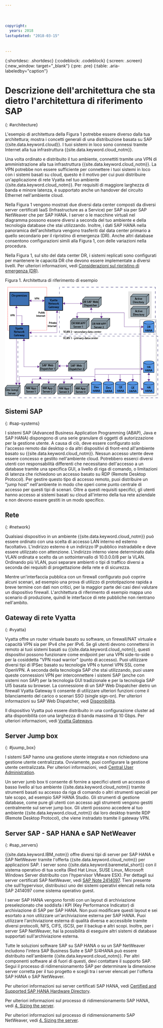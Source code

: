 ```yaml
---



copyright:
  years: 2018
lastupdated: "2018-03-15"


---
```


{:shortdesc: .shortdesc}
{:codeblock: .codeblock}
{:screen: .screen}
{:new_window: target="_blank"}
{:pre: .pre}
{:table: .aria-labeledby="caption"}

# Descrizione dell'architettura che sta dietro l'architettura di riferimento SAP
{: #architecture}

L'esempio di architettura della Figura 1 potrebbe essere diverso dalla tua architettura; mostra i concetti generali di una distribuzione basata su SAP {{site.data.keyword.cloud}}. I tuoi sistemi in loco sono connessi tramite Internet alla tua infrastruttura {{site.data.keyword.cloud_notm}}.

Una volta ordinato e distribuito il tuo ambiente, connettiti tramite una VPN di amministrazione alla tua infrastruttura {{site.data.keyword.cloud_notm}}. La VPN potrebbe non essere sufficiente per connettere i tuoi sistemi in loco con i sistemi basati su cloud, questo è il motivo per cui puoi distribuire un'applicazione di rete Vyatta nel tuo ambiente {{site.data.keyword.cloud_notm}}. Per requisiti di maggiore larghezza di banda e minore latenza, è supportato anche un handover del circuito Ethernet nell'ambiente cloud. 

Nella Figura 1 vengono mostrati due diversi data center composti da diversi server certificati IaaS (Infrastructure as a Service) per SAP sia per SAP NetWeaver che per SAP HANA. I server o le macchine virtuali nel diagramma possono essere diversi a seconda del tuo ambiente e della tecnologia database che stai utilizzando. Inoltre, i dati SAP HANA nella panoramica dell'architettura vengono trasferiti dal data center primario a quello secondario per il ripristino di emergenza (DR). Anche altri database consentono configurazioni simili alla Figura 1, con delle variazioni nella procedura. 

Nella Figura 1, sul sito del data center DR, i sistemi replicati sono configurati per mantenere le capacità DR che devono essere implementate a diversi livelli. Per ulteriori informazioni, vedi [Considerazioni sul ripristino di emergenza (DR)](/docs/infrastructure/sap-reference-architecture/sap-ra-recommendations.html#dr). 

Figura 1. Architettura di riferimento di esempio

![Figura 1. Architettura di riferimento di esempio](/images/ref_architecture.png "Architettura di riferimento di esempio")

## Sistemi SAP
{: #sap-systems}

I sistemi SAP (Advanced Business Application Programming (ABAP), Java e SAP HANA) dispongono di una serie granulare di oggetti di autorizzazione per la gestione utente. A causa di ciò, deve essere configurato solo l'accesso remoto dai desktop o da altri dispositivi di front-end all'ambiente basato su {{site.data.keyword.cloud_notm}}. Nessun accesso utente deve essere concesso e gestito nell'ambiente cloud. Potrebbero esserci diversi utenti con responsabilità differenti che necessitano dell'accesso a un database tramite una specifica GUI, a livello di riga di comando, o limitazioni di latenza che richiedono un accesso basato su RDP (Remote Desktop Protocol). Per gestire questo tipo di accesso remoto, puoi distribuire un "jump host" nell'ambiente in modo che operi come punto centrale di accesso per questi tipi di scenari. Oltre a questi requisiti specifici, gli utenti hanno accesso ai sistemi basati su cloud all'interno della tua rete aziendale e non devono essere gestiti in un modo specifico. 

## Rete
{: #network}

Qualsiasi dispositivo in un ambiente {{site.data.keyword.cloud_notm}} può essere ordinato con una scelta di accesso LAN interno ed esterno facoltativo. L'indirizzo esterno è un indirizzo IP pubblico instradabile e deve essere utilizzato con attenzione. L'indirizzo interno viene determinato dalla VLAN ordinata e scelto da un sottointervallo di 10.0.0.0/8 per la VLAN. Ordinando più VLAN, puoi separare ambienti o tipi di traffico diversi a seconda dei requisiti di progettazione della rete e di sicurezza. 

Mentre un'interfaccia pubblica con un firewall configurato può coprire alcuni scenari, ad esempio una prova di utilizzo di prototipazione rapida a breve termine con dati non critici, per la maggior parte dei casi devi valutare un dispositivo firewall. L'architettura di riferimento di esempio mappa uno scenario di produzione, quindi le interfacce di rete pubbliche non rientrano nell'ambito. 

## Gateway di rete Vyatta
{: #vyatta}

Vyatta offre un router virtuale basato su software, un firewall/NAT virtuale e capacità VPN sia per IPv4 che per IPv6. Se gli utenti devono connettersi in remoto ai tuoi sistemi basati su {{site.data.keyword.cloud_notm}}, questi dispositivi possono funzionare come endpoint per una VPN side-to-side o per la cosiddetta "VPN road warrior" (punto di accesso). Puoi utilizzare diversi tipi di IPSec basato su tecnologie VPN o tunnel VPN SSL come OpenVPN. A seconda della tecnologia SAP che stai utilizzando, puoi usare queste connessioni VPN per interconnettere i sistemi SAP (anche con sistemi non SAP) per la tecnologia GUI tradizionale e per la tecnologia SAP UI5 basata su browser. La connessione di un SAP Web Dispatcher dietro un firewall Vyatta Gateway ti consente di utilizzare ulteriori funzioni come il bilanciamento del carico o scenari SSO (single sign-on). Per ulteriori informazioni su SAP Web Dispatcher, vedi [Disponibilità](/docs/infrastructure/sap-reference-architecture/sap-ra-recommendations.html#availability).

Il dispositivo Vyatta può essere distribuito in una configurazione cluster ad alta disponibilità con una larghezza di banda massima di 10 Gbps. Per ulteriori informazioni, vedi [Vyatta Gateways](https://console.bluemix.net/docs/infrastructure/subnets/about.html#vyatta-gateways).

## Server Jump box
{: #juump_box}

I sistemi SAP hanno una gestione utente integrata e non richiedono una gestione utente centralizzata. Ovviamente, puoi configurare la gestione utente centralizzata. Per ulteriori informazioni, vedi [Central User Administration](https://help.sap.com/saphelp_nw73/helpdata/en/bf/b0b13bb3acd607e10000000a11402f/frameset.htm).

Un server jumb box ti consente di fornire a specifici utenti un accesso di basso livello al tuo ambiente {{site.data.keyword.cloud_notm}} tramite strumenti basati su accesso da riga di comando o altri strumenti speciali per tale scopo, ad esempio SAP HANA Studio. Gli strumenti di gestione database, come pure gli utenti con accesso agli strumenti vengono gestiti centralmente sul server jump box. Gli utenti possono accedere al tuo ambiente {{site.data.keyword.cloud_notm}} dai loro desktop tramite RDP (Remote Desktop Protocol), che viene instradato tramite il gateway VPN.

## Server SAP - SAP HANA e SAP NetWeaver
{: #sap_servers}

{{site.data.keyword.IBM_notm}} offre diversi tipi di server per SAP HANA e SAP NetWeaver tramite l'offerta {{site.data.keyword.cloud_notm}} per applicazioni SAP. I server sono {{site.data.keyword.baremetal_short}} con il sistema operativo di tua scelta (Red Hat Linux, SUSE Linux, Microsoft Windows Server distribuito con l'hypervisor VMware ESX). Per dettagli sui server certificati SAP NetWeaver, vedi [SAP Note 2414097](https://launchpad.support.sap.com/#/notes/2414097). Tieni presente che sull'hypervisor, distribuisci uno dei sistemi operativi elencati nella nota SAP 2414097 come sistema operativo guest.  

I server SAP HANA vengono forniti con un layout di archiviazione preselezionato che soddisfa i KPI (Key Performance Indicator) di archiviazione di SAP per SAP HANA. Non puoi modificare questi layout e sei esortato a non utilizzare un'archiviazione esterna per SAP HANA. Puoi utilizzare l'archiviazione esterna di qualità diversa e accessibile tramite diversi protocolli, NFS, CIFS, iSCSI, per il backup e altri scopi. Inoltre, per i server SAP NetWeaver, hai la possibilità di eseguire altri sistemi di database supportati sull'archiviazione esterna. 

Tutte le soluzioni software SAP su SAP HANA o su un SAP NetWeaver includono l'intera SAP Business Suite e SAP S/4HANA può essere distribuito nell'ambiente {{site.data.keyword.cloud_notm}}. Per altri componenti software al di fuori di questi, devi contattare il supporto SAP. Segui il processo di ridimensionamento SAP per determinare la dimensione server corretta per il tuo progetto e scegli tra i server elencati per l'offerta SAP HANA o SAP NetWeaver. 

Per ulteriori informazioni sui server certificati SAP HANA, vedi [Certified and Supported SAP HANA Hardware Directory](https://www.sap.com/dmc/exp/2014-09-02-hana-hardware/enEN/iaas.html#categories=IBM%20Cloud).

Per ulteriori informazioni sul processo di ridimensionamento SAP HANA, vedi [4. Sizing the server](https://console.bluemix.net/docs/infrastructure/sap-hana/hana-size-server.html#size_the_server). 

Per ulteriori informazioni sul processo di ridimensionamento SAP NetWeaver, vedi [4. Sizing the server](https://console.bluemix.net/docs/infrastructure/sap-netweaver/sap-size-server.html#size_the_server).
